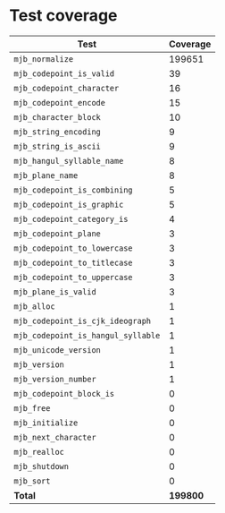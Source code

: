 # Test coverage

| Test                               | Coverage   |
| ---------------------------------- | ---------- |
| `mjb_normalize`                    | 199651     |
| `mjb_codepoint_is_valid`           | 39         |
| `mjb_codepoint_character`          | 16         |
| `mjb_codepoint_encode`             | 15         |
| `mjb_character_block`              | 10         |
| `mjb_string_encoding`              | 9          |
| `mjb_string_is_ascii`              | 9          |
| `mjb_hangul_syllable_name`         | 8          |
| `mjb_plane_name`                   | 8          |
| `mjb_codepoint_is_combining`       | 5          |
| `mjb_codepoint_is_graphic`         | 5          |
| `mjb_codepoint_category_is`        | 4          |
| `mjb_codepoint_plane`              | 3          |
| `mjb_codepoint_to_lowercase`       | 3          |
| `mjb_codepoint_to_titlecase`       | 3          |
| `mjb_codepoint_to_uppercase`       | 3          |
| `mjb_plane_is_valid`               | 3          |
| `mjb_alloc`                        | 1          |
| `mjb_codepoint_is_cjk_ideograph`   | 1          |
| `mjb_codepoint_is_hangul_syllable` | 1          |
| `mjb_unicode_version`              | 1          |
| `mjb_version`                      | 1          |
| `mjb_version_number`               | 1          |
| `mjb_codepoint_block_is`           | 0          |
| `mjb_free`                         | 0          |
| `mjb_initialize`                   | 0          |
| `mjb_next_character`               | 0          |
| `mjb_realloc`                      | 0          |
| `mjb_shutdown`                     | 0          |
| `mjb_sort`                         | 0          |
| **Total**                          | **199800** |
